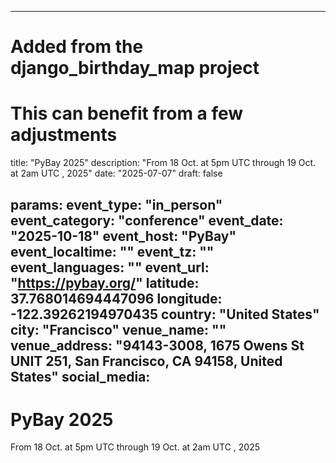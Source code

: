 
---
# Added from the django_birthday_map project
# This can benefit from a few adjustments
title: "PyBay 2025"
description: "From 18 Oct. at 5pm UTC through 19 Oct. at 2am UTC , 2025"
date: "2025-07-07"
draft: false

params:
  event_type: "in_person"
  event_category: "conference"
  event_date: "2025-10-18"
  event_host: "PyBay"
  event_localtime: ""
  event_tz: ""
  event_languages: ""
  event_url: "https://pybay.org/"
  latitude: 37.768014694447096
  longitude: -122.39262194970435
  country: "United States"
  city: "Francisco"
  venue_name: ""
  venue_address: "94143-3008, 1675 Owens St UNIT 251, San Francisco, CA 94158, United States"
  social_media:
---

# PyBay 2025

From 18 Oct. at 5pm UTC through 19 Oct. at 2am UTC , 2025
